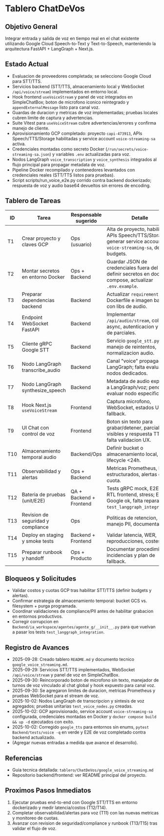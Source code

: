 # Tablero ChatDeVos

## Objetivo General
Integrar entrada y salida de voz en tiempo real en el chat existente utilizando Google Cloud Speech-to-Text y Text-to-Speech, manteniendo la arquitectura FastAPI + LangGraph + Next.js.

## Estado Actual
- Evaluacion de proveedores completada; se selecciono Google Cloud para STT/TTS.
- Servicios backend (STT/TTS, almacenamiento local y WebSocket `/api/voice/stream`) implementados en entorno local.
- Hook frontend `useVoiceStream` y panel de voz integrados en SimpleChatBox; boton de microfono iconico reintegrado y `appendExternalMessage` listo para canal voz.
- Guardas de duracion y metricas de voz implementadas; pruebas locales cubren limite de captura y advertencias.
- Suite Vitest para `useVoiceStream` cubre advertencias/errores y confirma manejo de cliente.
- Aprovisionamiento GCP completado: proyecto `capi-473913`, APIs Speech/TTS/Storage habilitadas y service account `voice-streaming-sa` activa.
- Credenciales montadas como secreto Docker (`/run/secrets/voice-streaming-sa.json`) y variables `.env` actualizadas para voz.
- Nodos LangGraph `voice_transcription` y `voice_synthesis` integrados al flujo principal para propagar metadata de voz.
- Pipeline Docker recompilado y contenedores levantados con credenciales reales (STT/TTS listos para pruebas).
- Script scripts/run_voice_e2e.py corrido contra backend dockerizado; respuesta de voz y audio base64 devueltos sin errores de encoding.

## Tablero de Tareas
| ID | Tarea | Responsable sugerido | Detalle | Estado | ETA estimada |
|----|-------|----------------------|---------|--------|--------------|
| T1 | Crear proyecto y claves GCP | Ops (usuario) | Alta de proyecto, habilitar APIs Speech/TTS/Storage, generar service account `voice-streaming-sa`, definir budgets. | Completado | 1 dia |
| T2 | Montar secretos en entorno Docker | Ops + Backend | Guardar JSON de credenciales fuera del repo, definir secretos en docker-compose, actualizar `.env.example`. | Completado | 0.5 dia |
| T3 | Preparar dependencias backend | Backend | Actualizar `requirements.txt`, Dockerfile e imagen base con libs de audio. | Completado | 0.5 dia |
| T4 | Endpoint WebSocket FastAPI | Backend | Implementar `/api/audio/stream`, colas async, autenticacion y envio de parciales. | Completado | 2 dias |
| T5 | Cliente gRPC Google STT | Backend | Servicio `google_stt.py`, manejo de reintentos, normalizacion audio. | Completado | 1 dia |
| T6 | Nodo LangGraph transcribe_audio | Backend | Canal "voice" propagado en LangGraph; falta evaluar nodos dedicados. | Completado | 1 dia |
| T7 | Nodo LangGraph synthesize_speech | Backend | Metadata de audio expuesta a LangGraph/voz; pendiente evaluar nodo especifico. | Completado | 1 dia |
| T8 | Hook Next.js `useVoiceStream` | Frontend | Captura microfono, WebSocket, estados UI y fallback. | Completado | 1.5 dias |
| T9 | UI Chat con control de voz | Frontend | Boton sin texto para grabar/detener, parciales visibles y respuesta TTS; falta validacion UX. | En validacion | 1 dia |
| T10 | Almacenamiento temporal audio | Backend/Ops | Definir bucket o almacenamiento local, lifecycle <24h. | Completado | 0.5 dia |
| T11 | Observabilidad y alertas | Ops + Backend | Metricas Prometheus, logs estructurados, alertas de cuota. | En validacion | 1 dia |
| T12 | Bateria de pruebas (unit/E2E) | QA + Backend + Frontend | Tests gRPC mock, E2E ws, RTL frontend, stress; E2E Google ok, falta reparar `test_langgraph_integration`. | En validacion | 1.5 dia |
| T13 | Revision de seguridad y compliance | Ops | Politicas de retencion, manejo PII, documentacion. | Pendiente | 0.5 dia |
| T14 | Deploy en staging y smoke tests | Backend + Frontend | Validar latencia, WER, reproducciones, costes. | Pendiente | 1 dia |
| T15 | Preparar runbook y handoff | Ops + Producto | Documentar procedimiento, incidencias y plan de fallback. | Pendiente | 0.5 dia |

## Bloqueos y Solicitudes
- Validar costos y cuotas GCP tras habilitar STT/TTS (definir budgets y alertas).
- Confirmar estrategia de almacenamiento temporal: bucket GCS vs. filesystem + purga programada.
- Coordinar validaciones de compliance/PII antes de habilitar grabacion en entornos productivos.
- Corregir corrupcion en `Backend/ia_workspace/agentes/agente_g/__init__.py` para que vuelvan a pasar los tests `test_langgraph_integration`.
## Registro de Avances
- 2025-09-28: Creado tablero `README.md` y documento tecnico `google_voice_streaming.md`.
- 2025-09-29: Servicios STT/TTS implementados, WebSocket `/api/voice/stream` y panel de voz en SimpleChatBox.
- 2025-09-30: Reincorporado boton de microfono sin texto, manejador de turnos de voz vinculado al chat global y hook expuesto para canal voz.
- 2025-09-30: Se agregaron limites de duracion, metricas Prometheus y pruebas WebSocket para el stream de voz.
- 2025-10-02: Nodos LangGraph de transcripcion y sintesis de voz agregados; pruebas unitarias `test_voice_nodes.py` creadas.
- 2025-10-02: GCP aprovisionado, service account `voice-streaming-sa` configurada, credenciales montadas en Docker y `docker compose build && up -d` ejecutados con exito.
- 2025-10-02: Corregido `google_tts` para entornos sin enums, `pytest Backend/tests/voice -q` en verde y E2E de voz completado contra backend actualizado.
- (Agregar nuevas entradas a medida que avance el desarrollo).

## Referencias
- Guia tecnica detallada: `tablero/ChatDeVos/google_voice_streaming.md`
- Repositorio backend/frontend: ver README principal del proyecto.

## Proximos Pasos Inmediatos
1. Ejecutar pruebas end-to-end con Google STT/TTS en entorno dockerizado y medir latencia/costos (T12/T14).
2. Completar observabilidad/alertas para voz (T11) con las nuevas metricas y monitoreo de cuotas.
3. Avanzar con revision de seguridad/compliance y runbook (T13/T15) tras validar el flujo de voz.



